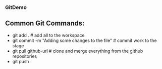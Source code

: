 ### GitDemo
## Common Git Commands:
* git add .  # add all to the workspace
* git commit -m "Adding some changes to the file" # commit work to the stage
* git pull github-url # clone and merge everything from the github repositories
* git push

